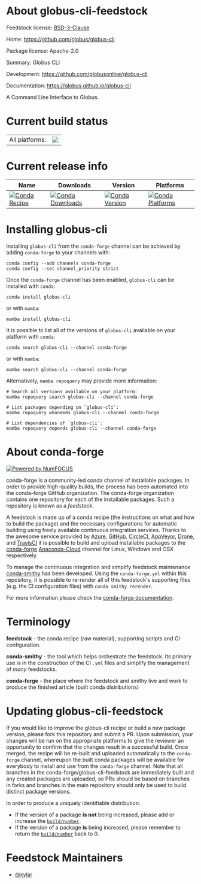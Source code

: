 About globus-cli-feedstock
==========================

Feedstock license: [BSD-3-Clause](https://github.com/conda-forge/globus-cli-feedstock/blob/main/LICENSE.txt)

Home: https://github.com/globus/globus-cli

Package license: Apache-2.0

Summary: Globus CLI

Development: https://github.com/globusonline/globus-cli

Documentation: https://globus.github.io/globus-cli

A Command Line Interface to Globus.

Current build status
====================


<table><tr><td>All platforms:</td>
    <td>
      <a href="https://dev.azure.com/conda-forge/feedstock-builds/_build/latest?definitionId=6281&branchName=main">
        <img src="https://dev.azure.com/conda-forge/feedstock-builds/_apis/build/status/globus-cli-feedstock?branchName=main">
      </a>
    </td>
  </tr>
</table>

Current release info
====================

| Name | Downloads | Version | Platforms |
| --- | --- | --- | --- |
| [![Conda Recipe](https://img.shields.io/badge/recipe-globus--cli-green.svg)](https://anaconda.org/conda-forge/globus-cli) | [![Conda Downloads](https://img.shields.io/conda/dn/conda-forge/globus-cli.svg)](https://anaconda.org/conda-forge/globus-cli) | [![Conda Version](https://img.shields.io/conda/vn/conda-forge/globus-cli.svg)](https://anaconda.org/conda-forge/globus-cli) | [![Conda Platforms](https://img.shields.io/conda/pn/conda-forge/globus-cli.svg)](https://anaconda.org/conda-forge/globus-cli) |

Installing globus-cli
=====================

Installing `globus-cli` from the `conda-forge` channel can be achieved by adding `conda-forge` to your channels with:

```
conda config --add channels conda-forge
conda config --set channel_priority strict
```

Once the `conda-forge` channel has been enabled, `globus-cli` can be installed with `conda`:

```
conda install globus-cli
```

or with `mamba`:

```
mamba install globus-cli
```

It is possible to list all of the versions of `globus-cli` available on your platform with `conda`:

```
conda search globus-cli --channel conda-forge
```

or with `mamba`:

```
mamba search globus-cli --channel conda-forge
```

Alternatively, `mamba repoquery` may provide more information:

```
# Search all versions available on your platform:
mamba repoquery search globus-cli --channel conda-forge

# List packages depending on `globus-cli`:
mamba repoquery whoneeds globus-cli --channel conda-forge

# List dependencies of `globus-cli`:
mamba repoquery depends globus-cli --channel conda-forge
```


About conda-forge
=================

[![Powered by
NumFOCUS](https://img.shields.io/badge/powered%20by-NumFOCUS-orange.svg?style=flat&colorA=E1523D&colorB=007D8A)](https://numfocus.org)

conda-forge is a community-led conda channel of installable packages.
In order to provide high-quality builds, the process has been automated into the
conda-forge GitHub organization. The conda-forge organization contains one repository
for each of the installable packages. Such a repository is known as a *feedstock*.

A feedstock is made up of a conda recipe (the instructions on what and how to build
the package) and the necessary configurations for automatic building using freely
available continuous integration services. Thanks to the awesome service provided by
[Azure](https://azure.microsoft.com/en-us/services/devops/), [GitHub](https://github.com/),
[CircleCI](https://circleci.com/), [AppVeyor](https://www.appveyor.com/),
[Drone](https://cloud.drone.io/welcome), and [TravisCI](https://travis-ci.com/)
it is possible to build and upload installable packages to the
[conda-forge](https://anaconda.org/conda-forge) [Anaconda-Cloud](https://anaconda.org/)
channel for Linux, Windows and OSX respectively.

To manage the continuous integration and simplify feedstock maintenance
[conda-smithy](https://github.com/conda-forge/conda-smithy) has been developed.
Using the ``conda-forge.yml`` within this repository, it is possible to re-render all of
this feedstock's supporting files (e.g. the CI configuration files) with ``conda smithy rerender``.

For more information please check the [conda-forge documentation](https://conda-forge.org/docs/).

Terminology
===========

**feedstock** - the conda recipe (raw material), supporting scripts and CI configuration.

**conda-smithy** - the tool which helps orchestrate the feedstock.
                   Its primary use is in the construction of the CI ``.yml`` files
                   and simplify the management of *many* feedstocks.

**conda-forge** - the place where the feedstock and smithy live and work to
                  produce the finished article (built conda distributions)


Updating globus-cli-feedstock
=============================

If you would like to improve the globus-cli recipe or build a new
package version, please fork this repository and submit a PR. Upon submission,
your changes will be run on the appropriate platforms to give the reviewer an
opportunity to confirm that the changes result in a successful build. Once
merged, the recipe will be re-built and uploaded automatically to the
`conda-forge` channel, whereupon the built conda packages will be available for
everybody to install and use from the `conda-forge` channel.
Note that all branches in the conda-forge/globus-cli-feedstock are
immediately built and any created packages are uploaded, so PRs should be based
on branches in forks and branches in the main repository should only be used to
build distinct package versions.

In order to produce a uniquely identifiable distribution:
 * If the version of a package **is not** being increased, please add or increase
   the [``build/number``](https://docs.conda.io/projects/conda-build/en/latest/resources/define-metadata.html#build-number-and-string).
 * If the version of a package **is** being increased, please remember to return
   the [``build/number``](https://docs.conda.io/projects/conda-build/en/latest/resources/define-metadata.html#build-number-and-string)
   back to 0.

Feedstock Maintainers
=====================

* [@xylar](https://github.com/xylar/)

